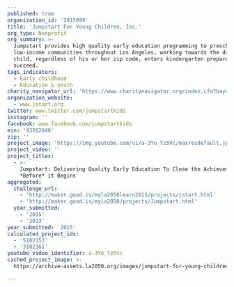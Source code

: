 ```yaml
---
published: true
organization_id: '2015099'
title: 'Jumpstart For Young Children, Inc.'
org_type: Nonprofit
org_summary: >-
  Jumpstart provides high quality early education programming to preschools in
  low-income communities throughout Los Angeles, working towards the day every
  child, regardless of his or her zip code, enters kindergarten prepared to
  succeed.
tags_indicators:
  - Early childhood
  - Education & youth
charity_navigator_url: 'https://www.charitynavigator.org/index.cfm?bay=search.profile&ein=43262046'
organization_website:
  - www.jstart.org
twitter: www.twitter.com/jumpstartkids
instagram: ''
facebook: www.facebook.com/jumpstartkids
ein: '43262046'
zip: ''
project_image: 'https://img.youtube.com/vi/a-3Yo_Yz5Vc/maxresdefault.jpg'
project_video: ''
project_titles:
  - >-
    Jumpstart: Delivering Quality Early Education To Close the Achievement Gap
    *Before* it Begins
aggregated:
  challenge_url:
    - 'http://maker.good.is/myla2050learn2015/projects/jstart.html'
    - 'http://maker.good.is/myla2050/projects/Jumpstart.html'
  year_submitted:
    - '2015'
    - '2013'
year_submitted: '2015'
calculated_project_ids:
  - '5102153'
  - '3102161'
youtube_video_identifier: a-3Yo_Yz5Vc
cached_project_image: >-
  https://archive-assets.la2050.org/images/jumpstart-for-young-children-inc/img.youtube.com/vi/a-3Yo_Yz5Vc/maxresdefault.jpg

---
```


